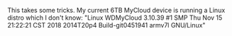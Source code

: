 This takes some tricks. My current 6TB MyCloud device is running a Linux distro which I don't know: "Linux WDMyCloud 3.10.39 #1 SMP Thu Nov 15 21:22:21 CST 2018 2014T20p4 Build-git0451941 armv7l GNU/Linux"
<!--stackedit_data:
eyJoaXN0b3J5IjpbNzY3NjI5Njg3XX0=
-->